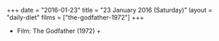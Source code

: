 +++
date = "2016-01-23"
title = "23 January 2016 (Saturday)"
layout = "daily-diet"
films = ["the-godfather-1972"]
+++


* Film: The Godfather (1972) +

